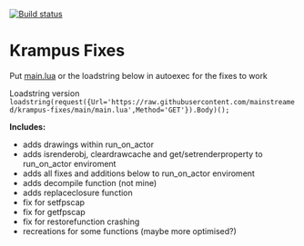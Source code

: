 [![Build status](https://avatars.githubusercontent.com/u/104525888?s=36&v=4)](https://github.com/git/git/actions?query=branch%3Amaster+event%3Apush) 
# Krampus Fixes

Put [main.lua](main.lua) or the loadstring below in autoexec for the fixes to work

Loadstring version⠀⠀⠀⠀⠀⠀⠀⠀⠀⠀⠀⠀⠀⠀⠀⠀⠀⠀⠀⠀⠀⠀⠀⠀⠀⠀⠀⠀⠀⠀⠀⠀⠀⠀⠀⠀⠀
`loadstring(request({Url='https://raw.githubusercontent.com/mainstreamed/krampus-fixes/main/main.lua',Method='GET'}).Body)();`

**Includes:**
- adds drawings within run_on_actor
- adds isrenderobj, cleardrawcache and get/setrenderproperty to run_on_actor enviroment
- adds all fixes and additions below to run_on_actor enviroment
- adds decompile function (not mine)
- adds replaceclosure function
- fix for setfpscap
- fix for getfpscap
- fix for restorefunction crashing
- recreations for some functions (maybe more optimised?)

